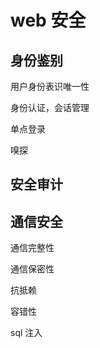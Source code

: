 # web 安全

## 身份鉴别

用户身份表识唯一性

身份认证，会话管理

单点登录

嗅探

## 安全审计

## 通信安全

通信完整性

通信保密性

抗抵赖

容错性

sql 注入
